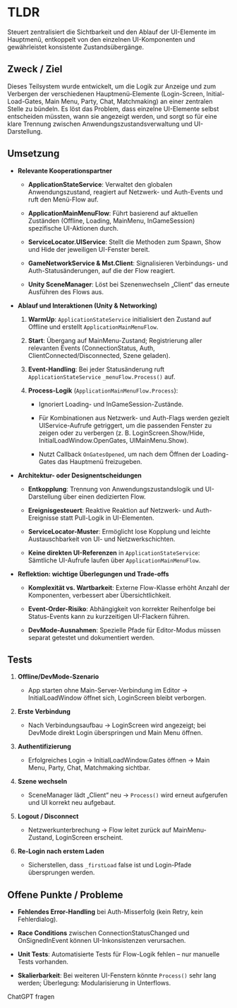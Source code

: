 # TLDR

Steuert zentralisiert die Sichtbarkeit und den Ablauf der UI-Elemente im Hauptmenü, entkoppelt von den einzelnen UI-Komponenten und gewährleistet konsistente Zustandsübergänge.

## Zweck / Ziel

Dieses Teilsystem wurde entwickelt, um die Logik zur Anzeige und zum Verbergen der verschiedenen Hauptmenü-Elemente (Login-Screen, Initial-Load-Gates, Main Menu, Party, Chat, Matchmaking) an einer zentralen Stelle zu bündeln. Es löst das Problem, dass einzelne UI-Elemente selbst entscheiden müssten, wann sie angezeigt werden, und sorgt so für eine klare Trennung zwischen Anwendungszustandsverwaltung und UI-Darstellung.

## Umsetzung

- **Relevante Kooperationspartner**
    
    - **ApplicationStateService**: Verwaltet den globalen Anwendungszustand, reagiert auf Netzwerk- und Auth-Events und ruft den Menü-Flow auf.
        
    - **ApplicationMainMenuFlow**: Führt basierend auf aktuellen Zuständen (Offline, Loading, MainMenu, InGameSession) spezifische UI-Aktionen durch.
        
    - **ServiceLocator.UIService**: Stellt die Methoden zum Spawn, Show und Hide der jeweiligen UI-Fenster bereit.
        
    - **GameNetworkService & Mst.Client**: Signalisieren Verbindungs- und Auth-Statusänderungen, auf die der Flow reagiert.
        
    - **Unity SceneManager**: Löst bei Szenenwechseln „Client“ das erneute Ausführen des Flows aus.
        
- **Ablauf und Interaktionen (Unity & Networking)**
    
    1. **WarmUp**: `ApplicationStateService` initialisiert den Zustand auf Offline und erstellt `ApplicationMainMenuFlow`.
        
    2. **Start**: Übergang auf MainMenu-Zustand; Registrierung aller relevanten Events (ConnectionStatus, Auth, ClientConnected/Disconnected, Szene geladen).
        
    3. **Event-Handling**: Bei jeder Statusänderung ruft `ApplicationStateService` `_menuFlow.Process()` auf.
        
    4. **Process-Logik** (`ApplicationMainMenuFlow.Process`):
        
        - Ignoriert Loading- und InGameSession-Zustände.
            
        - Für Kombinationen aus Netzwerk- und Auth-Flags werden gezielt UIService-Aufrufe getriggert, um die passenden Fenster zu zeigen oder zu verbergen (z. B. LoginScreen.Show/Hide, InitialLoadWindow.OpenGates, UIMainMenu.Show).
            
        - Nutzt Callback `OnGatesOpened`, um nach dem Öffnen der Loading-Gates das Hauptmenü freizugeben.
            
- **Architektur- oder Designentscheidungen**
    
    - **Entkopplung**: Trennung von Anwendungszustandslogik und UI-Darstellung über einen dedizierten Flow.
        
    - **Ereignisgesteuert**: Reaktive Reaktion auf Netzwerk- und Auth-Ereignisse statt Pull-Logik in UI-Elementen.
        
    - **ServiceLocator-Muster**: Ermöglicht lose Kopplung und leichte Austauschbarkeit von UI- und Netzwerkschichten.
        
    - **Keine direkten UI-Referenzen** in `ApplicationStateService`: Sämtliche UI-Aufrufe laufen über `ApplicationMainMenuFlow`.
        
- **Reflektion: wichtige Überlegungen und Trade-offs**
    
    - **Komplexität vs. Wartbarkeit**: Externe Flow-Klasse erhöht Anzahl der Komponenten, verbessert aber Übersichtlichkeit.
        
    - **Event-Order-Risiko**: Abhängigkeit von korrekter Reihenfolge bei Status-Events kann zu kurzzeitigen UI-Flackern führen.
        
    - **DevMode-Ausnahmen**: Spezielle Pfade für Editor-Modus müssen separat getestet und dokumentiert werden.
        


## Tests

1. **Offline/DevMode-Szenario**
    
    - App starten ohne Main-Server-Verbindung im Editor → InitialLoadWindow öffnet sich, LoginScreen bleibt verborgen.
        
2. **Erste Verbindung**
    
    - Nach Verbindungsaufbau → LoginScreen wird angezeigt; bei DevMode direkt Login überspringen und Main Menu öffnen.
        
3. **Authentifizierung**
    
    - Erfolgreiches Login → InitialLoadWindow.Gates öffnen → Main Menu, Party, Chat, Matchmaking sichtbar.
        
4. **Szene wechseln**
    
    - SceneManager lädt „Client“ neu → `Process()` wird erneut aufgerufen und UI korrekt neu aufgebaut.
        
5. **Logout / Disconnect**
    
    - Netzwerkunterbrechung → Flow leitet zurück auf MainMenu-Zustand, LoginScreen erscheint.
        
6. **Re-Login nach erstem Laden**
    
    - Sicherstellen, dass `_firstLoad` false ist und Login-Pfade übersprungen werden.
        

## Offene Punkte / Probleme

- **Fehlendes Error-Handling** bei Auth-Misserfolg (kein Retry, kein Fehlerdialog).
    
- **Race Conditions** zwischen ConnectionStatusChanged und OnSignedInEvent können UI-Inkonsistenzen verursachen.
    
- **Unit Tests**: Automatisierte Tests für Flow-Logik fehlen – nur manuelle Tests vorhanden.
    
- **Skalierbarkeit**: Bei weiteren UI-Fenstern könnte `Process()` sehr lang werden; Überlegung: Modularisierung in Unterflows.
    

ChatGPT fragen